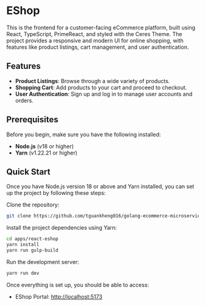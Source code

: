 # EShop

This is the frontend for a customer-facing eCommerce platform, built using React, TypeScript, PrimeReact, and styled with the Ceres Theme. The project provides a responsive and modern UI for online shopping, with features like product listings, cart management, and user authentication.

## Features

- **Product Listings**: Browse through a wide variety of products.
- **Shopping Cart**: Add products to your cart and proceed to checkout.
- **User Authentication**: Sign up and log in to manage user accounts and orders.

## Prerequisites

Before you begin, make sure you have the following installed:

- **Node.js** (v18 or higher)
- **Yarn** (v1.22.21 or higher)

## Quick Start

Once you have Node.js version 18 or above and Yarn installed, you can set up the project by following these steps:

Clone the repository:

```bash
git clone https://github.com/tguankheng016/golang-ecommerce-microservice.git
```

Install the project dependencies using Yarn:

```bash
cd apps/react-eshop
yarn install
yarn run gulp-build
```

Run the development server:

```bash
yarn run dev
```

Once everything is set up, you should be able to access:

- EShop Portal: [http://localhost:5173](http://localhost:5173)
